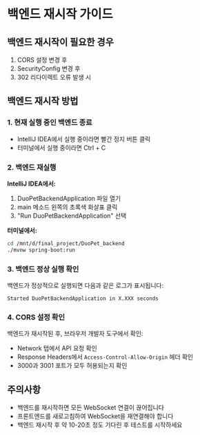 # 백엔드 재시작 가이드

## 백엔드 재시작이 필요한 경우

1. CORS 설정 변경 후
2. SecurityConfig 변경 후
3. 302 리다이렉트 오류 발생 시

## 백엔드 재시작 방법

### 1. 현재 실행 중인 백엔드 종료
- IntelliJ IDEA에서 실행 중이라면 빨간 정지 버튼 클릭
- 터미널에서 실행 중이라면 Ctrl + C

### 2. 백엔드 재실행

**IntelliJ IDEA에서:**
1. DuoPetBackendApplication 파일 열기
2. main 메소드 왼쪽의 초록색 화살표 클릭
3. "Run DuoPetBackendApplication" 선택

**터미널에서:**
```bash
cd /mnt/d/final_project/DuoPet_backend
./mvnw spring-boot:run
```

### 3. 백엔드 정상 실행 확인

백엔드가 정상적으로 실행되면 다음과 같은 로그가 표시됩니다:
```
Started DuoPetBackendApplication in X.XXX seconds
```

### 4. CORS 설정 확인

백엔드가 재시작된 후, 브라우저 개발자 도구에서 확인:
- Network 탭에서 API 요청 확인
- Response Headers에서 `Access-Control-Allow-Origin` 헤더 확인
- 3000과 3001 포트가 모두 허용되는지 확인

## 주의사항

- 백엔드를 재시작하면 모든 WebSocket 연결이 끊어집니다
- 프론트엔드를 새로고침하여 WebSocket을 재연결해야 합니다
- 백엔드 재시작 후 약 10-20초 정도 기다린 후 테스트를 시작하세요